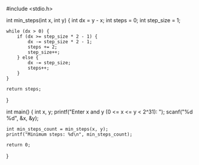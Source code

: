 #include <stdio.h>

int min_steps(int x, int y) {
    int dx = y - x;
    int steps = 0;
    int step_size = 1;

    while (dx > 0) {
        if (dx >= step_size * 2 - 1) {
            dx -= step_size * 2 - 1;
            steps += 2;
            step_size++;
        } else {
            dx -= step_size;
            steps++;
        }
    }

    return steps;
}

int main() {
    int x, y;
    printf("Enter x and y (0 <= x <= y < 2^31): ");
    scanf("%d %d", &x, &y);

    int min_steps_count = min_steps(x, y);
    printf("Minimum steps: %d\n", min_steps_count);

    return 0;
}
